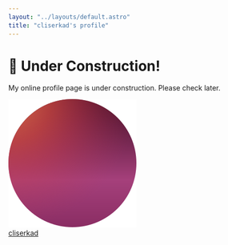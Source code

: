 ```yaml
---
layout: "../layouts/default.astro"
title: "cliserkad's profile"
---
```


# 🚧 Under Construction! 

My online profile page is under construction. Please check later.

[![cliserkad's profile picture](../../public/favicon.svg)](https://github.com/cliserkad)  
[cliserkad](https://github.com/cliserkad)

